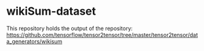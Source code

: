# wikiSum-dataset
This repository holds the output of the repository: https://github.com/tensorflow/tensor2tensor/tree/master/tensor2tensor/data_generators/wikisum
